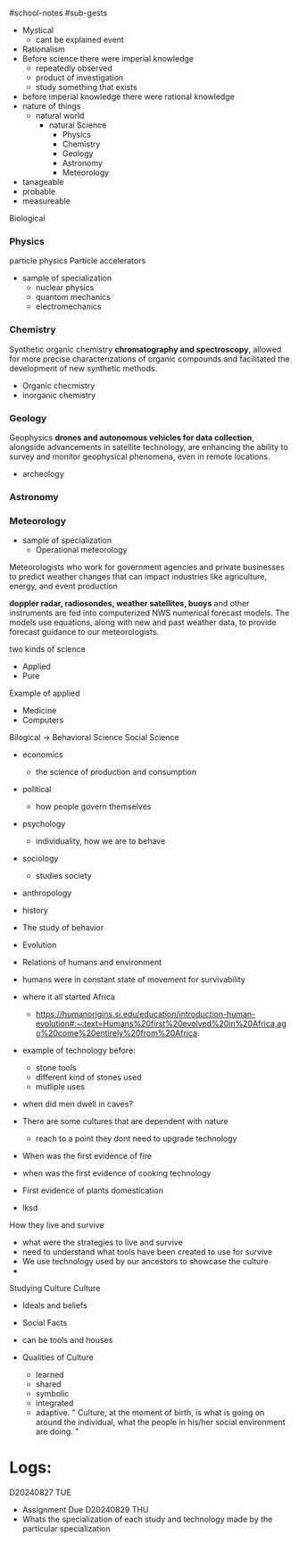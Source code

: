 #school-notes #sub-gests

 - Mystical
	- cant be explained event
- Rationalism
- Before science there were imperial knowledge
	- repeatedly observed
	- product of investigation
	- study something that exists
- before imperial knowledge there were rational knowledge
- nature of things
	- natural world
		- natural Science
			- Physics
			- Chemistry
			- Geology
			- Astronomy
			- Meteorology
- tanageable
- probable
- measureable

Biological

### Physics
particle physics
Particle accelerators

- sample of specialization
	- nuclear physics
	- quantom mechanics 
	- electromechanics

### Chemistry
Synthetic organic chemistry
**chromatography and spectroscopy**, allowed for more precise characterizations of organic compounds and facilitated the development of new synthetic methods.
- Organic checmistry
- inorganic chemistry


### **Geology**
Geophysics
**drones and autonomous vehicles for data collection**, alongside advancements in satellite technology, are enhancing the ability to survey and monitor geophysical phenomena, even in remote locations.
- archeology


### Astronomy



### Meteorology
- sample of specialization
	- Operational meteorology 

Meteorologists who work for government agencies and private businesses to predict weather changes that can impact industries like agriculture, energy, and event production

**doppler radar, radiosondes, weather satellites, buoys** and other instruments are fed into computerized NWS numerical forecast models. The models use equations, along with new and past weather data, to provide forecast guidance to our meteorologists.



two kinds of science
- Applied
- Pure

Example of applied
- Medicine
- Computers

Bilogical -> Behavioral Science
Social Science
- economics
	- the science of production and consumption
- political
	- how people govern themselves
- psychology
	- individuality, how we are to behave
- sociology
	- studies society 
- anthropology
- history

- The study of behavior

- Evolution
- Relations of humans and environment
- humans were in constant state of movement for survivability
- where it all started Africa 
	- https://humanorigins.si.edu/education/introduction-human-evolution#:~:text=Humans%20first%20evolved%20in%20Africa,ago%20come%20entirely%20from%20Africa.
- example of technology before:
	- stone tools
	- different kind of stones used
	- mutliple uses
- when did men dwell in caves?
- There are some cultures that are dependent with nature
	- reach to a point they dont need to upgrade technology
- When was the first evidence of fire
- when was the first evidence of cooking technology
- First evidence of plants domestication
- lksd


How they live and survive
- what were the strategies to live and survive
- need to understand what tools have been created to use for survive
- We use technology used by our ancestors to showcase the culture
- 


Studying Culture
Culture
- Ideals and beliefs 
- Social Facts
- can be tools and houses

- Qualities of Culture
	- learned  
	- shared  
	-  symbolic 
	-  integrated 
	-  adaptive.
" Culture, at the moment of birth, is what is going on around the individual, what the people in his/her social environment are doing. "



# Logs:
D20240827 TUE
- Assignment Due D20240829 THU
- Whats the specialization of each study and technology made by the particular specialization